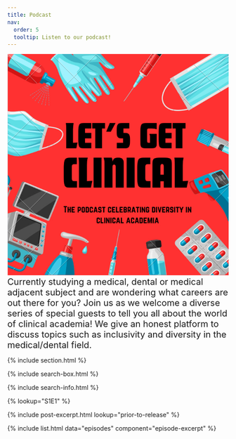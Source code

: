 ```yaml
---
title: Podcast
nav:
  order: 5
  tooltip: Listen to our podcast!
---
```


<div style="text-align: center;">
  <img src="/images/LGC_Logo.jpeg" alt="plain image">
</div>

<span style="font-size: 20px;">
Currently studying a medical, dental or medical adjacent subject and are wondering what careers are out there for you?
Join us as we welcome a diverse series of special guests to tell you all about the world of clinical academia! We give an honest platform to discuss topics such as inclusivity and diversity in the medical/dental field. 
</span>

{% include section.html %}

{% include search-box.html %}

{% include search-info.html %}

{%
  lookup="S1E1"
%}

{%
  include post-excerpt.html
  lookup="prior-to-release"
%}


{% include list.html data="episodes" component="episode-excerpt" %}
